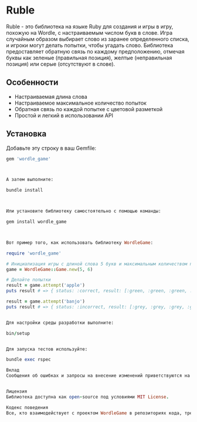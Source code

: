 # Ruble

Ruble - это библиотека на языке Ruby для создания и игры в игру, похожую на Wordle, с настраиваемым числом букв в слове. Игра случайным образом выбирает слово из заранее определенного списка, и игроки могут делать попытки, чтобы угадать слово. Библиотека предоставляет обратную связь по каждому предположению, отмечая буквы как зеленые (правильная позиция), желтые (неправильная позиция) или серые (отсутствуют в слове).

## Особенности

- Настраиваемая длина слова
- Настраиваемое максимальное количество попыток
- Обратная связь по каждой попытке с цветовой разметкой
- Простой и легкий в использовании API

## Установка

Добавьте эту строку в ваш Gemfile:

```ruby
gem 'wordle_game'



А затем выполните:

bundle install



Или установите библиотеку самостоятельно с помощью команды:

gem install wordle_game



Вот пример того, как использовать библиотеку WordleGame:

require 'wordle_game'

# Инициализация игры с длиной слова 5 букв и максимальным количеством попыток 6
game = WordleGame::Game.new(5, 6)

# Делайте попытки
result = game.attempt('apple')
puts result # => { status: :correct, result: [:green, :green, :green, :green, :green], attempts_left: 5 }

result = game.attempt('banjo')
puts result # => { status: :incorrect, result: [:grey, :grey, :grey, :grey, :grey], attempts_left: 4 }


Для настройки среды разработки выполните:

bin/setup


Для запуска тестов используйте:

bundle exec rspec

Вклад
Сообщения об ошибках и запросы на внесение изменений приветствуются на GitHub по адресу https://github.com/lok70/Ruble. Этот проект предназначен для того, чтобы быть безопасным и гостеприимным пространством для сотрудничества, и от участников ожидается соблюдение кодекса поведения.


Лицензия
Библиотека доступна как open-source под условиями MIT License.

Кодекс поведения
Все, кто взаимодействует с проектом WordleGame в репозиториях кода, трекерах ошибок, чатах и почтовых списках, обязаны следовать кодексу поведения.

